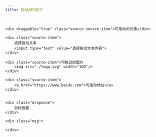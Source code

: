 ```yaml
---
title: 拖动API练习
---
```




<style>
    .drag-ctx div {
        border: 1px solid rgba(255, 0, 0, 0.2);
    }

    .drag-ctx {
        display: flex;
        gap: 16px;
    }

    .source-item {
        width: 200px;
        height: 100px;
    }

    .dropzone {
        width: 200px;
        height: 200px;

    }

    .dragging {
        background: blue;
    }

    .msg {
        flex: 1;
        background-color: pink;
        opacity: 0.9;
        overflow: auto;
        max-height: 50vh;
    }
</style>
<div class="drag-ctx">

    <div draggable="true" class="source source-item">可拖动的元素</div>

    <div class="source-item">
        选择拖动文本
        <input type="text" value="选择拖动文本内容">
    </div>

    <div class="source-item">可拖动的图片
        <img src="./logo.svg" width="100"/>
    </div>

    <div class="source-item">
        <a href="https://www.baidu.com">可拖动地址</a>
    </div>


</div>

<div class="drag-ctx">

    <div class="dropzone">
        目标放置
    </div>

    <div class="msg">

    </div>
</div>
<script>
    function log(text, ...data) {
        let ele = document.createElement("div");
        ele.textContent = JSON.stringify(data);

        let tele = document.createElement("div");
        tele.textContent = text;

        let msg = document.querySelector('.msg')
        msg.appendChild(tele);
        msg.appendChild(ele)

        msg.scrollTop = msg.scrollHeight;

        console.log(text, ...data);
    }

    function show_data(event, title) {

        console.log(title, event.dataTransfer);

        let dt = event.dataTransfer;

        for (let type of dt.types) {
            log(`${title}数据获取`, type, dt.getData(type));
        }
        for (let item of dt.items) {
            let file = item.getAsFile()
            if (file) {
                log(`${title}数据文件`, file, item)
            } else {
                item.getAsString((str) => {
                    log(`${title}字符串`, str)
                })
            }

        }

    }

    let source = document.querySelector('.source');
    // 源开始
    source.addEventListener('dragstart', e => {
        e.target.classList.add('dragging');
        let id = Math.random() + '.id'
        e.dataTransfer.setData('text', id)
        log('设置id', {id})
    })

    // 源开始, 频率太高, 不处理
    source.addEventListener('drag', e => {
    })

    // 源结束
    source.addEventListener('dragend', e => {
        log("拖动完成?", e.dataTransfer.dropEffect);
        e.target.classList.remove('dragging');


        debugger
        show_data(e, 'end')

    })


    let drope = document.querySelector('.dropzone');
    drope.addEventListener('dragenter', e => {
        e.preventDefault()
        log('进入', e.dataTransfer.dropEffect);
        e.target.classList.add('dragging');
    })
    drope.addEventListener('dragleave', e => {
        e.target.classList.remove('dragging');
        log('离开', e.dataTransfer.dropEffect);
    })
    drope.addEventListener('dragover', (e) => {
        e.preventDefault();
        e.dataTransfer.dropEffect = 'copy';
    })
    drope.addEventListener('drop', (e) => {
        e.preventDefault();
        e.target.classList.remove('dragging');
        show_data(e, 'drop')
    })
</script>
